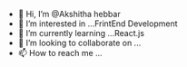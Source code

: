 - 👋 Hi, I’m @Akshitha hebbar
- 👀 I’m interested in ...FrintEnd Development
- 🌱 I’m currently learning ...React.js
- 💞️ I’m looking to collaborate on ...
- 📫 How to reach me ...

<!---
Akshithaa5/Akshithaa5 is a ✨ special ✨ repository because its `README.md` (this file) appears on your GitHub profile.
You can click the Preview link to take a look at your changes.
--->
